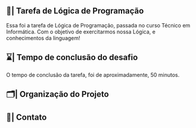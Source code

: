 ## 📑| Tarefa de Lógica de Programação

  Essa foi a tarefa de Lógica de Programação, passada no curso Técnico em Informática. Com o objetivo de exercitarmos nossa Lógica, e conhecimentos da linguagem!
  
## ⌛| Tempo de conclusão do desafio

  O tempo de conclusão da tarefa, foi de aproximadamente, 50 minutos. 
  
## 🗂️| Organização do Projeto
    
       
     
## 📱| Contato     
 
  
      
  
  


 


 





